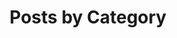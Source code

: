---
title: "Posts by Category"
permalink: /posts/category-archive/
layout: posts
author_profile: true
---